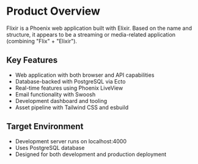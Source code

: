# Product Overview

Flixir is a Phoenix web application built with Elixir. Based on the name and structure, it appears to be a streaming or media-related application (combining "Flix" + "Elixir").

## Key Features
- Web application with both browser and API capabilities
- Database-backed with PostgreSQL via Ecto
- Real-time features using Phoenix LiveView
- Email functionality with Swoosh
- Development dashboard and tooling
- Asset pipeline with Tailwind CSS and esbuild

## Target Environment
- Development server runs on localhost:4000
- Uses PostgreSQL database
- Designed for both development and production deployment